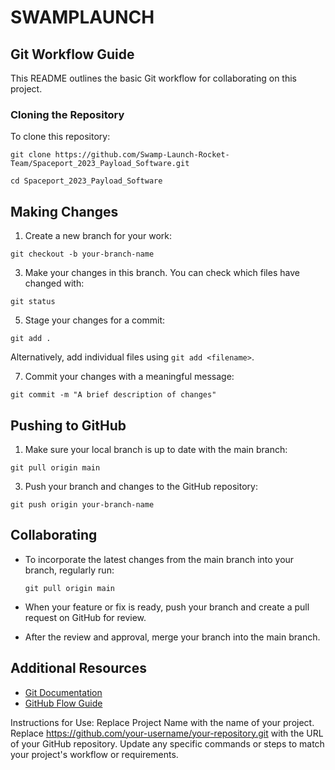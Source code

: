 # SWAMPLAUNCH

## Git Workflow Guide

This README outlines the basic Git workflow for collaborating on this project.

### Cloning the Repository
To clone this repository:

`git clone https://github.com/Swamp-Launch-Rocket-Team/Spaceport_2023_Payload_Software.git`

`cd Spaceport_2023_Payload_Software`

## Making Changes
1. Create a new branch for your work:

  `git checkout -b your-branch-name`

3. Make your changes in this branch. You can check which files have changed with:

  `git status`

5. Stage your changes for a commit:

  `git add .`

Alternatively, add individual files using `git add <filename>`.

7. Commit your changes with a meaningful message:

  `git commit -m "A brief description of changes"`

## Pushing to GitHub
1. Make sure your local branch is up to date with the main branch:

  `git pull origin main`

3. Push your branch and changes to the GitHub repository:

  `git push origin your-branch-name`

## Collaborating
- To incorporate the latest changes from the main branch into your branch, regularly run:

  `git pull origin main`

- When your feature or fix is ready, push your branch and create a pull request on GitHub for review.

- After the review and approval, merge your branch into the main branch.

## Additional Resources
- [Git Documentation](https://git-scm.com/doc)
- [GitHub Flow Guide](https://guides.github.com/introduction/flow/)

Instructions for Use:
Replace Project Name with the name of your project.
Replace https://github.com/your-username/your-repository.git with the URL of your GitHub repository.
Update any specific commands or steps to match your project's workflow or requirements.
